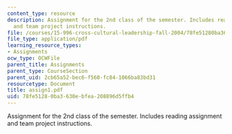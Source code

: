 ```yaml
---
content_type: resource
description: Assignment for the 2nd class of the semester. Includes reading assignment
  and team project instructions.
file: /courses/15-996-cross-cultural-leadership-fall-2004/78fe51280ba3630ebfea208896d5ffb4_assign1.pdf
file_type: application/pdf
learning_resource_types:
- Assignments
ocw_type: OCWFile
parent_title: Assignments
parent_type: CourseSection
parent_uid: 2cb65a52-bec6-f560-fc84-1066ba83bd31
resourcetype: Document
title: assign1.pdf
uid: 78fe5128-0ba3-630e-bfea-208896d5ffb4
---
```

Assignment for the 2nd class of the semester. Includes reading assignment and team project instructions.

